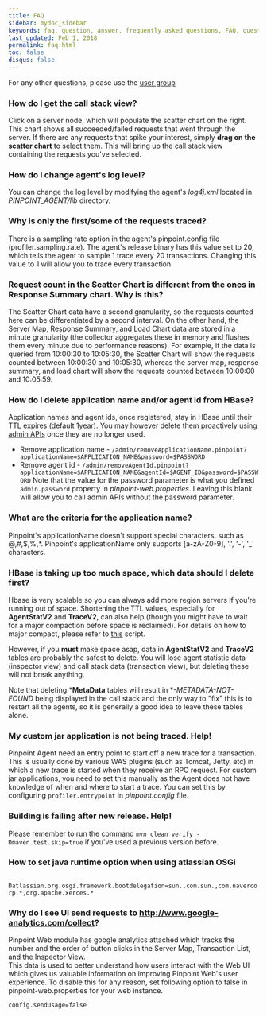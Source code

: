 ```yaml
---
title: FAQ
sidebar: mydoc_sidebar
keywords: faq, question, answer, frequently asked questions, FAQ, question and answer
last_updated: Feb 1, 2018
permalink: faq.html
toc: false
disqus: false
---
```


For any other questions, please use the [user group](https://groups.google.com/forum/#!forum/pinpoint_user)

### How do I get the call stack view?
Click on a server node, which will populate the scatter chart on the right. This chart shows all succeeded/failed requests that went through the server. If there are any requests that spike your interest, simply **drag on the scatter chart** to select them. This will bring up the call stack view containing the requests you've selected.

### How do I change agent's log level?
You can change the log level by modifying the agent's *log4j.xml* located in *PINPOINT_AGENT/lib* directory.

### Why is only the first/some of the requests traced?
There is a sampling rate option in the agent's pinpoint.config file (profiler.sampling.rate).
The agent's release binary has this value set to 20, which tells the agent to sample 1 trace every 20 transactions.
Changing this value to 1 will allow you to trace every transaction.

### Request count in the Scatter Chart is different from the ones in Response Summary chart. Why is this?
The Scatter Chart data have a second granularity, so the requests counted here can be differentiated by a second interval.
On the other hand, the Server Map, Response Summary, and Load Chart data are stored in a minute granularity (the collector aggregates these in memory and flushes them every minute due to performance reasons).
For example, if the data is queried from 10:00:30 to 10:05:30, the Scatter Chart will show the requests counted between 10:00:30 and 10:05:30, whereas the server map, response summary, and load chart will show the requests counted between 10:00:00 and 10:05:59.

### How do I delete application name and/or agent id from HBase?
Application names and agent ids, once registered, stay in HBase until their TTL expires (default 1year).
You may however delete them proactively using [admin APIs](https://github.com/naver/pinpoint/blob/master/web/src/main/java/com/navercorp/pinpoint/web/controller/AdminController.java) once they are no longer used.
* Remove application name - `/admin/removeApplicationName.pinpoint?applicationName=$APPLICATION_NAME&password=$PASSWORD`
* Remove agent id - `/admin/removeAgentId.pinpoint?applicationName=$APPLICATION_NAME&agentId=$AGENT_ID&password=$PASSWORD`
Note that the value for the password parameter is what you defined `admin.password` property in *pinpoint-web.properties*. Leaving this blank will allow you to call admin APIs without the password parameter.

### What are the criteria for the application name?
Pinpoint's applicationName doesn't support special characters. such as @,#,$,%,*.
Pinpoint's applicationName only supports [a-zA-Z0-9], '.', '-', '_' characters.

### HBase is taking up too much space, which data should I delete first?
Hbase is very scalable so you can always add more region servers if you're running out of space. Shortening the TTL values, especially for **AgentStatV2** and **TraceV2**, can also help (though you might have to wait for a major compaction before space is reclaimed). For details on how to major compact, please refer to [this](https://github.com/naver/pinpoint/blob/master/hbase/scripts/hbase-major-compact-htable.hbase) script.

However, if you **must** make space asap, data in **AgentStatV2** and **TraceV2** tables are probably the safest to delete. You will lose agent statistic data (inspector view) and call stack data (transaction view), but deleting these will not break anything.

Note that deleting ***MetaData** tables will result in **-METADATA-NOT-FOUND* being displayed in the call stack and the only way to "fix" this is to restart all the agents, so it is generally a good idea to leave these tables alone.

### My custom jar application is not being traced. Help!
Pinpoint Agent need an entry point to start off a new trace for a transaction. This is usually done by various WAS plugins (such as Tomcat, Jetty, etc) in which a new trace is started when they receive an RPC request.
For custom jar applications, you need to set this manually as the Agent does not have knowledge of when and where to start a trace.
You can set this by configuring `profiler.entrypoint` in *pinpoint.config* file.

### Building is failing after new release. Help!
Please remember to run the command `mvn clean verify -Dmaven.test.skip=true` if you've used a previous version before.

### How to set java runtime option when using atlassian OSGi
`-Datlassian.org.osgi.framework.bootdelegation=sun.,com.sun.,com.navercorp.*,org.apache.xerces.*`

### Why do I see UI send requests to http://www.google-analytics.com/collect?
Pinpoint Web module has google analytics attached which tracks the number and the order of button clicks in the Server Map, Transaction List, and the Inspector View.  
This data is used to better understand how users interact with the Web UI which gives us valuable information on improving Pinpoint Web's user experience. To disable this for any reason, set following option to false in pinpoint-web.properties for your web instance.
```
config.sendUsage=false
```

